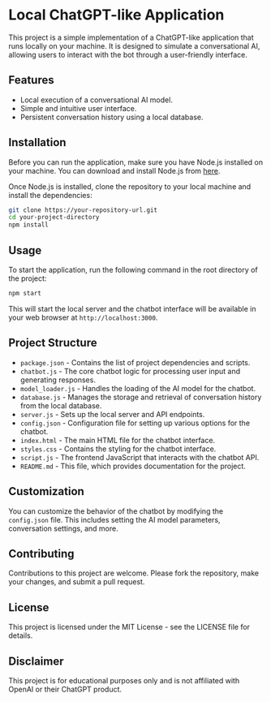 # Local ChatGPT-like Application

This project is a simple implementation of a ChatGPT-like application that runs locally on your machine. It is designed to simulate a conversational AI, allowing users to interact with the bot through a user-friendly interface.

## Features

- Local execution of a conversational AI model.
- Simple and intuitive user interface.
- Persistent conversation history using a local database.

## Installation

Before you can run the application, make sure you have Node.js installed on your machine. You can download and install Node.js from [here](https://nodejs.org/).

Once Node.js is installed, clone the repository to your local machine and install the dependencies:

```bash
git clone https://your-repository-url.git
cd your-project-directory
npm install
```

## Usage

To start the application, run the following command in the root directory of the project:

```bash
npm start
```

This will start the local server and the chatbot interface will be available in your web browser at `http://localhost:3000`.

## Project Structure

- `package.json` - Contains the list of project dependencies and scripts.
- `chatbot.js` - The core chatbot logic for processing user input and generating responses.
- `model_loader.js` - Handles the loading of the AI model for the chatbot.
- `database.js` - Manages the storage and retrieval of conversation history from the local database.
- `server.js` - Sets up the local server and API endpoints.
- `config.json` - Configuration file for setting up various options for the chatbot.
- `index.html` - The main HTML file for the chatbot interface.
- `styles.css` - Contains the styling for the chatbot interface.
- `script.js` - The frontend JavaScript that interacts with the chatbot API.
- `README.md` - This file, which provides documentation for the project.

## Customization

You can customize the behavior of the chatbot by modifying the `config.json` file. This includes setting the AI model parameters, conversation settings, and more.

## Contributing

Contributions to this project are welcome. Please fork the repository, make your changes, and submit a pull request.

## License

This project is licensed under the MIT License - see the LICENSE file for details.

## Disclaimer

This project is for educational purposes only and is not affiliated with OpenAI or their ChatGPT product.

